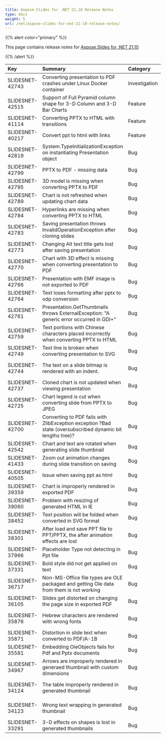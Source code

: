 ```yaml
---
title: Aspose.Slides for .NET 21.10 Release Notes
type: docs
weight: 5
url: /net/aspose-slides-for-net-21-10-release-notes/
---
```


{{% alert color="primary" %}} 

This page contains release notes for [Aspose.Slides for .NET 21.10](https://www.nuget.org/packages/Aspose.Slides.NET/)

{{% /alert %}} 

|**Key**|**Summary**|**Category**|**Related Documentation**|
| :- | :- | :- | :- |
|SLIDESNET-42743|Converting presentation to PDF crashes under Linux Docker container|Investigation|<https://docs.aspose.com/slides/net/convert-powerpoint-ppt-and-pptx-to-pdf/>
|SLIDESNET-42515|Support of Full Pyramid column shape for 3-D Column and 3-D Bar Charts|Feature|<https://docs.aspose.com/slides/net/powerpoint-charts/>
|SLIDESNET-41114|Converting PPTX to HTML with transitions|Feature|
|SLIDESNET-40217|Convert ppt to html with links|Feature|<https://docs.aspose.com/slides/net/convert-powerpoint-ppt-and-pptx-to-html/>
|SLIDESNET-42819|System.TypeInitializationException on instantiating Presentation object|Bug|<https://docs.aspose.com/slides/net/open-presentation/>
|SLIDESNET-42799|PPTX to PDF - missing data|Bug|<https://docs.aspose.com/slides/net/convert-powerpoint-ppt-and-pptx-to-pdf/>
|SLIDESNET-42795|3D model is missing when converting PPTX to PDF|Bug|< https://docs.aspose.com/slides/net/convert-powerpoint-ppt-and-pptx-to-pdf/>
|SLIDESNET-42789|Chart is not refreshed when updating chart data|Bug|<https://docs.aspose.com/slides/net/chart-workbook/>
|SLIDESNET-42784|Hyperlinks are missing when converting PPTX to HTML|Bug|<https://docs.aspose.com/slides/net/convert-powerpoint-ppt-and-pptx-to-html/>
|SLIDESNET-42783|Saving presentation throws InvalidOperationException after cloning slides|Bug|<https://docs.aspose.com/slides/net/clone-slides/>
|SLIDESNET-42773|Changing Alt text title gets lost after saving presentation|Bug|<https://docs.aspose.com/slides/net/shape-manipulations/#set-alternative-text-for-shape>
|SLIDESNET-42770|Chart with 3D effect is missing when converting presentation to PDF|Bug|< https://docs.aspose.com/slides/net/convert-powerpoint-ppt-and-pptx-to-pdf/>
|SLIDESNET-42766|Presentation with EMF image is not exported to PDF|Bug|<https://docs.aspose.com/slides/net/convert-powerpoint-ppt-and-pptx-to-pdf/>
|SLIDESNET-42764|Text loses formatting after pptx to odp conversion|Bug|<https://docs.aspose.com/slides/net/convert-openoffice-odp/>
|SLIDESNET-42761|Presentation.GetThumbnails throws ExternalException: "A generic error occurred in GDI+"|Bug|<https://docs.aspose.com/slides/net/convert-slide/#converting-slides-to-bitmap-and-saving-the-images-in-png>
|SLIDESNET-42759|Text portions with Chinese characters placed incorrectly when converting PPTX to HTML|Bug|<https://docs.aspose.com/slides/net/convert-powerpoint-ppt-and-pptx-to-html/>
|SLIDESNET-42749|Text line is broken when converting presentation to SVG|Bug|<https://docs.aspose.com/slides/net/render-a-slide-as-an-svg-image/>
|SLIDESNET-42744|The text on a slide bitmap is rendered with an indent.|Bug|<https://docs.aspose.com/slides/net/convert-slide/#converting-slides-to-bitmap-and-saving-the-images-in-png>
|SLIDESNET-42737|Cloned chart is not updated when viewing presentation|Bug|<https://docs.aspose.com/slides/net/chart-workbook/#edit-chart-data>
|SLIDESNET-42725|Chart legend is cut when converting slide from PPTX to JPEG|Bug|<https://docs.aspose.com/slides/net/chart-data-table/>
|SLIDESNET-42700|Converting to PDF fails with ZlibException exception ?Bad state (oversubscribed dynamic bit lengths tree)?|Bug|<https://docs.aspose.com/slides/net/open-presentation/#open-large-presentation>
|SLIDESNET-42542|Chart and text are rotated when generating slide thumbnail|Bug|<https://docs.aspose.com/slides/net/convert-powerpoint-ppt-and-pptx-to-jpg/>
|SLIDESNET-41433|Zoom out animation changes during slide transition on saving|Bug|<https://docs.aspose.com/slides/net/manage-zoom/>
|SLIDESNET-40505|Issue when saving ppt as html|Bug|<https://docs.aspose.com/slides/net/convert-powerpoint-ppt-and-pptx-to-html/>
|SLIDESNET-39359|Chart is improperly rendered in exported PDF|Bug|< https://docs.aspose.com/slides/net/convert-powerpoint-ppt-and-pptx-to-pdf/>
|SLIDESNET-39060|Problem with resizing of generated HTML in IE|Bug|<https://docs.aspose.com/slides/net/convert-powerpoint-ppt-and-pptx-to-html/>
|SLIDESNET-38452|Text position will be folded when converted in SVG format|Bug|<https://docs.aspose.com/slides/net/render-slide-as-svg-image/>
|SLIDESNET-38301|After load and save PPT file to PPT/PPTX, the after animation effects are lost|Bug|<https://docs.aspose.com/slides/net/powerpoint-animation/>
|SLIDESNET-37966|Placeholder Type not detecting in Ppt file|Bug|<https://docs.aspose.com/slides/net/manage-placeholder/>
|SLIDESNET-37331|Bold style did not get applied on text|Bug|<https://docs.aspose.com/slides/net/text-formatting/>
|SLIDESNET-36717|Non-MS-Office file types are OLE packaged and getting Ole data from them is not working|Bug|<https://docs.aspose.com/slides/net/manage-ole/#extracting-embedded-files>
|SLIDESNET-36105|Slides get distorted on changing the page size in exported PDF|Bug|<https://docs.aspose.com/slides/net/convert-powerpoint-ppt-and-pptx-to-pdf/>
|SLIDESNET-35876|Hebrew characters are rendered with wrong fonts|Bug|<https://docs.aspose.com/slides/net/generating-a-thumbnail-from-a-slide-with-user-defined-dimensions/>
|SLIDESNET-35871|Distortion in slide text when converted to PDF/A-1B|Bug|<https://docs.aspose.com/slides/net/convert-powerpoint-ppt-and-pptx-to-pdf/>
|SLIDESNET-35581|Embedding OleObjects fails for Pdf and Pptx documents|Bug|<https://docs.aspose.com/slides/net/manage-ole/>
|SLIDESNET-34967|Arrows are improperly rendered in generaed thumbnail with custom dimensions|Bug|<https://docs.aspose.com/slides/net/generating-a-thumbnail-from-a-slide-with-user-defined-dimensions/>
|SLIDESNET-34124|The table improperly rendered in generated thumbnail|Bug|<https://docs.aspose.com/slides/net/generating-a-thumbnail-from-a-slide-with-user-defined-dimensions/>
|SLIDESNET-34123|Wrong text wrapping in generated thumbnail|Bug|<https://docs.aspose.com/slides/net/generating-a-thumbnail-from-a-slide-with-user-defined-dimensions/>
|SLIDESNET-33291|3-D effects on shapes is lost in generated thumbnails|Bug|<https://docs.aspose.com/slides/net/3d-presentation/>